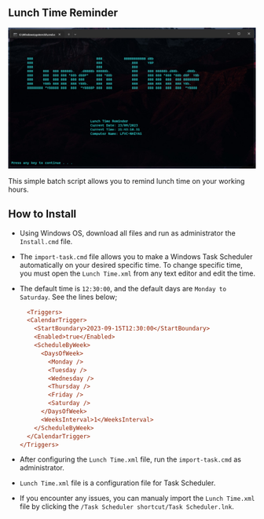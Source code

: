 ## Lunch Time Reminder

<p allign="center"><img src="./screenshot/pop-up.jpg"></p>

This simple batch script allows you to remind lunch time on your working hours.

## How to Install

* Using Windows OS, download all files and run as administrator the `Install.cmd` file.
* The `import-task.cmd` file allows you to make a Windows Task Scheduler automatically on your desired specific time.
  To change specific time, you must open the `Lunch Time.xml` from any text editor and edit the time.
* The default time is `12:30:00`, and the default days are `Monday to Saturday`. See the lines below;
  
  ```ini
    <Triggers>
    <CalendarTrigger>
      <StartBoundary>2023-09-15T12:30:00</StartBoundary>
      <Enabled>true</Enabled>
      <ScheduleByWeek>
        <DaysOfWeek>
          <Monday />
          <Tuesday />
          <Wednesday />
          <Thursday />
          <Friday />
          <Saturday />
        </DaysOfWeek>
        <WeeksInterval>1</WeeksInterval>
      </ScheduleByWeek>
    </CalendarTrigger>
  </Triggers>
  ```

* After configuring the `Lunch Time.xml` file, run the `import-task.cmd` as administrator.
* `Lunch Time.xml` file is a configuration file for Task Scheduler.
* If you encounter any issues, you can manualy import the `Lunch Time.xml` file by clicking the `/Task Scheduler shortcut/Task Scheduler.lnk`.
  
